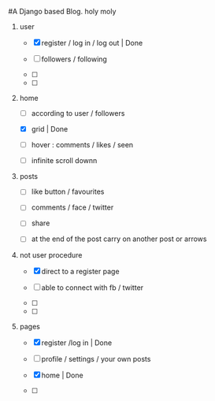 #A Django based Blog. 
holy moly
1) user 

	- [X]  register / log in / log out | Done
  
	- [ ]  followers / following 
  
	- [ ] 
  
	- [ ] 

2) home

	- [ ]  according to user / followers  
 
	- [X]  grid | Done
  
	- [ ]  hover : comments / likes / seen
  
	- [ ]  infinite scroll downn
  

3) posts 

	- [ ]  like button / favourites
  
	- [ ]  comments / face / twitter
  
	- [ ]  share
  
	- [ ]  at the end of the post carry on another post or arrows 

4) not user procedure

	- [X]  direct to a register page 
  
	- [ ]  able to connect with fb / twitter 
  
	- [ ]  
  
	- [ ] 

5) pages

	- [X]  register /log in | Done
  
	- [ ]  profile / settings / your own posts 
  
	- [X]  home | Done
  
	- [ ]  
